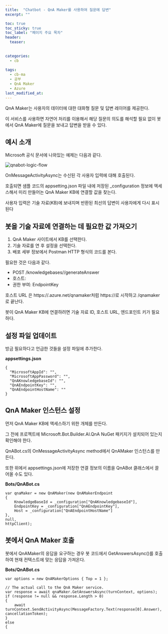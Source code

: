 ```yaml
---
title:  "Chatbot - QnA Maker를 사용하여 질문에 답변"
excerpt: ""

toc: true
toc_sticky: true
toc_label: "페이지 주요 목차"
header:
  teaser: 
  
  
categories:
  - cb
  
tags:
  - cb-ma
  - 공부
  - QnA Maker
  - Azure
last_modified_at: 
---
```


QnA Maker는 사용자의 데이터에 대한 대화형 질문 및 답변 레이어를 제공한다.

이 서비스를 사용하면 자연어 처리를 이용해서 해당 질문의 의도를 해석할 필요 없이 봇에서 QnA Maker에 질문을 보내고 답변을 받을 수 있다.

## 예시 소개

Microsoft 공식 문서에 나와있는 예제는 다음과 같다.

![qnabot-logic-flow](https://user-images.githubusercontent.com/41438361/87506243-ca0d6380-c6a5-11ea-8eae-389440b64e47.png)

OnMessageActivityAsync는 수신된 각 사용자 입력에 대해 호출된다.

호출되면 샘플 코드의 appsetting.json 파일 내에 저장된 _configuration 정보에 액세스해서 미리 만들어논
QnA Maker KB에 연결할 값을 찾는다.

사용자 입력은 기술 자료(KB)에 보내지며 반환된 최선의 답변이 사용자에게 다시 표시된다

## 봇을 기술 자료에 연결하는 데 필요한 값 가져오기

1. QnA Maker 사이트에서 KB를 선택한다.
2. 기술 자료를 연 후 설정을 선택한다.
3. 배포 세부 정보에서 Postman HTTP 형식의 코드를 본다.

필요한 것은 다음과 같다.

* POST /knowledgebases/<knowledge-base-id>/generateAnswer
* 호스트: <your-host-url>
* 권한 부여: EndpointKey <your-endpoint-key>

호스트 URL 은 https://<hostname>.azure.net/qnamaker처럼 https://로 시작하고 /qnamaker로 끝난다.

봇이 QnA Maker KB에 연결하려면 기술 자료 ID, 호스트 URL, 엔드포인트 키가 필요하다.

## 설정 파일 업데이트

방금 필요하다고 언급한 것들을 설정 파일에 추가한다.

**appsettings.json**

```
{
  "MicrosoftAppId": "",
  "MicrosoftAppPassword": "",
  "QnAKnowledgebaseId": "",
  "QnAEndpointKey": "",
  "QnAEndpointHostName": ""
}
```

## QnA Maker 인스턴스 설정

먼저 QnA Maker KB에 액세스하기 위한 개체를 만든다.

그 전에 프로젝트에 Microsoft.Bot.Builder.AI.QnA NuGet 패키지가 설치되어 있는지 확인해야 한다.

QnABot.cs의 OnMessageActivityAsync method에서 QnAMaker 인스턴스를 만든다.

또한 위에서 appsettings.json에 저장한 연결 정보의 이름을 QnABot 클래스에서 끌어올 수도 있다.

**Bots/QnABot.cs**

```
var qnaMaker = new QnAMaker(new QnAMakerEndpoint
{
    KnowledgeBaseId = _configuration["QnAKnowledgebaseId"],
    EndpointKey = _configuration["QnAEndpointKey"],
    Host = _configuration["QnAEndpointHostName"]
},
null,
httpClient);
```

## 봇에서 QnA Maker 호출

봇에서 QnAMaker의 응답을 요구하는 경우 봇 코드에서 GetAnswersAsync()를 호출하여 현재 컨텍스트에 맞는 응답을 가져온다.

**Bots/QnABot.cs**

```
var options = new QnAMakerOptions { Top = 1 };

// The actual call to the QnA Maker service.
var response = await qnaMaker.GetAnswersAsync(turnContext, options);
if (response != null && response.Length > 0)
{
    await turnContext.SendActivityAsync(MessageFactory.Text(response[0].Answer), cancellationToken);
}
else
{
```





